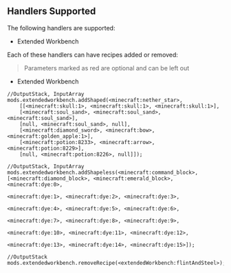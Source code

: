 ## **Handlers Supported**

The following handlers are supported:

- Extended Workbench

Each of these handlers can have recipes added or removed:

> Parameters marked as red are optional and can be left out

- Extended Workbench

```
//OutputStack, InputArray
mods.extendedworkbench.addShaped(<minecraft:nether_star>, 
    [[<minecraft:skull:1>, <minecraft:skull:1>, <minecraft:skull:1>],
    [<minecraft:soul_sand>, <minecraft:soul_sand>, <minecraft:soul_sand>],
    [null, <minecraft:soul_sand>, null],
    [<minecraft:diamond_sword>, <minecraft:bow>, <minecraft:golden_apple:1>],
    [<minecraft:potion:8233>, <minecraft:arrow>, <minecraft:potion:8229>],
    [null, <minecraft:potion:8226>, null]]);

//OutputStack, InputArray
mods.extendedworkbench.addShapeless(<minecraft:command_block>, [<minecraft:diamond_block>, <minecraft:emerald_block>, <minecraft:dye:0>,
                                                                <minecraft:dye:1>, <minecraft:dye:2>, <minecraft:dye:3>,
                                                                <minecraft:dye:4>, <minecraft:dye:5>, <minecraft:dye:6>,
                                                                <minecraft:dye:7>, <minecraft:dye:8>, <minecraft:dye:9>,
                                                                <minecraft:dye:10>, <minecraft:dye:11>, <minecraft:dye:12>,
                                                                <minecraft:dye:13>, <minecraft:dye:14>, <minecraft:dye:15>]);

//OutputStack
mods.extendedworkbench.removeRecipe(<extendedWorkbench:flintAndSteel>);
```